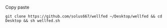 Copy paste
```
git clone https://github.com/solus667/wellfed ~/Desktop/wellfed && cd Desktop && sh wellfed.sh
```
